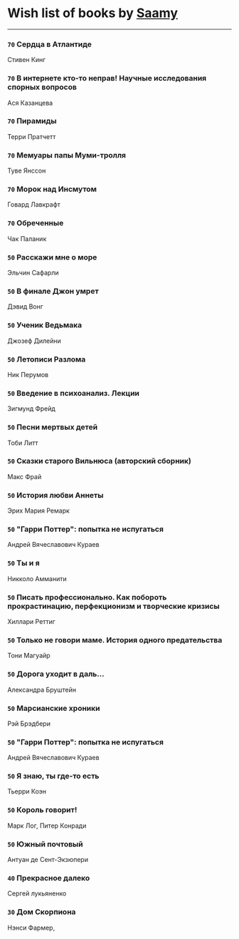# Wish list of books by [Saamy](http://vk.com/id115226508)
---

### `70` Сердца в Атлантиде
Стивен Кинг

### `70` В интернете кто-то неправ! Научные исследования спорных вопросов
Ася Казанцева

### `70` Пирамиды
Терри Пратчетт

### `70` Мемуары папы Муми-тролля
Туве Янссон

### `70` Морок над Инсмутом
Говард Лавкрафт

### `70` Обреченные
Чак Паланик

### `50` Расскажи мне о море
Эльчин Сафарли

### `50` В финале Джон умрет
Дэвид Вонг

### `50` Ученик Ведьмака
Джозеф Дилейни

### `50` Летописи Разлома
Ник Перумов

### `50` Введение в психоанализ. Лекции
Зигмунд Фрейд

### `50` Песни мертвых детей
Тоби Литт

### `50` Сказки старого Вильнюса (авторский сборник)
Макс Фрай

### `50` История любви Аннеты
Эрих Мария Ремарк

### `50` "Гарри Поттер": попытка не испугаться
Андрей Вячеславович Кураев

### `50` Ты и я
Никколо Амманити

### `50` Писать профессионально. Как побороть прокрастинацию, перфекционизм и творческие кризисы
Хиллари Реттиг

### `50` Только не говори маме. История одного предательства
Тони Магуайр

### `50` Дорога уходит в даль…
Александра Бруштейн

### `50` Марсианские хроники
Рэй Брэдбери

### `50` "Гарри Поттер": попытка не испугаться
Андрей Вячеславович Кураев

### `50` Я знаю, ты где-то есть
Тьерри Коэн

### `50` Король говорит!
Марк Лог, Питер Конради

### `50` Южный почтовый
Антуан де Сент-Экзюпери

### `40` Прекрасное далеко
Сергей лукьяненко

### `30` Дом Скорпиона
Нэнси Фармер,

